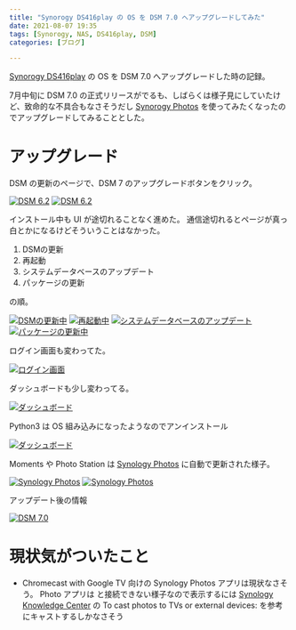 ```yaml
---
title: "Synorogy DS416play の OS を DSM 7.0 へアップグレードしてみた"
date: 2021-08-07 19:35
tags: [Synorogy, NAS, DS416play, DSM]
categories: [ブログ]

---
```


[Synorogy DS416play](http://web.archive.org/web/20170709043315if_/https://www.synology.com/ja-jp/products/DS216play) の OS を DSM 7.0 へアップグレードした時の記録。

7月中旬に DSM 7.0 の正式リリースがでるも、しばらくは様子見にしていたけど、致命的な不具合もなさそうだし [Synorogy Photos](https://www.synology.com/ja-jp/DSM70/SynologyPhotos) を使ってみたくなったのでアップグレードしてみることとした。

# アップグレード

DSM の更新のページで、DSM 7 のアップグレードボタンをクリック。

[<img src="{{ thumbnail('/images/20210807_ds416play_01_dsm624_upgrade.png', 640, 640) }}" alt="DSM 6.2">](/images/20210807_ds416play_01_dsm624_upgrade.png) [<img src="{{ thumbnail('/images/20210807_ds416play_02_dsm624_upgrade.png', 640, 640) }}" alt="DSM 6.2">](/images/20210807_ds416play_02_dsm624_upgrade.png)

インストール中も UI が途切れることなく進めた。
通信途切れるとページが真っ白とかになるけどそういうことはなかった。

1. DSMの更新
2. 再起動
3. システムデータベースのアップデート
4. パッケージの更新

の順。

[<img src="{{ thumbnail('/images/20210807_ds416play_03_dsm7_install.png', 640, 640) }}" alt="DSMの更新中">](/images/20210807_ds416play_03_dsm7_install.png) [<img src="{{ thumbnail('/images/20210807_ds416play_04_dsm7_install.png', 640, 640) }}" alt="再起動中">](/images/20210807_ds416play_04_dsm7_install.png) [<img src="{{ thumbnail('/images/20210807_ds416play_05_dsm7_install.png', 640, 640) }}" alt="システムデータベースのアップデート">](/images/20210807_ds416play_05_dsm7_install.png) [<img src="{{ thumbnail('/images/20210807_ds416play_06_dsm7_install.png', 640, 640) }}" alt="パッケージの更新中">](/images/20210807_ds416play_06_dsm7_install.png)

ログイン画面も変わってた。

[<img src="{{ thumbnail('/images/20210807_ds416play_07_dsm7_login.png', 640, 640) }}" alt="ログイン画面">](/images/20210807_ds416play_07_dsm7_login.png)

ダッシュボードも少し変わってる。

[<img src="{{ thumbnail('/images/20210807_ds416play_08_dsm7_dashboard.png', 640, 640) }}" alt="ダッシュボード">](/images/20210807_ds416play_08_dsm7_dashboard.png)

Python3 は OS 組み込みになったようなのでアンインストール

[<img src="{{ thumbnail('/images/20210807_ds416play_09_dsm7_python3_uninstall.png', 640, 640) }}" alt="ダッシュボード">](/images/20210807_ds416play_09_dsm7_python3_uninstall.png)

Moments や Photo Station は [Synology Photos](https://www.synology.com/ja-jp/DSM70/SynologyPhotos) に自動で更新された様子。

[<img src="{{ thumbnail('/images/20210807_ds416play_10_dsm7_photos.png', 640, 640) }}" alt="Synology Photos">](/images/20210807_ds416play_10_dsm7_photos.png) [<img src="{{ thumbnail('/images/20210807_ds416play_11_dsm7_photos.png', 640, 640) }}" alt="Synology Photos">](/images/20210807_ds416play_11_dsm7_photos.png)

アップデート後の情報

[<img src="{{ thumbnail('/images/20210807_ds416play_12_dsm7.png', 640, 640) }}" alt="DSM 7.0">](/images/20210807_ds416play_12_dsm7.png)

# 現状気がついたこと

* Chromecast with Google TV 向けの Synology Photos アプリは現状なさそう。
  Photo アプリは と接続できない様子なので表示するには [Synology Knowledge Center](https://kb.synology.com/en-my/DSM/help/SynologyPhotos/Android?version=7#b_28) の To cast photos to TVs or external devices: を参考にキャストするしかなさそう

